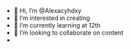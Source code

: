 - 👋 Hi, I’m @Alexacyhdxy
- 👀 I’m interested in creating 
- 🌱 I’m currently learning at 12th
- 💞️ I’m looking to collaborate on content 
- 


<!---
Alexacyhdxy/Alexacyhdxy is a ✨ special ✨ repository because its `README.md` (this file) appears on your GitHub profile.
You can click the Preview link to take a look at your changes.
--->
